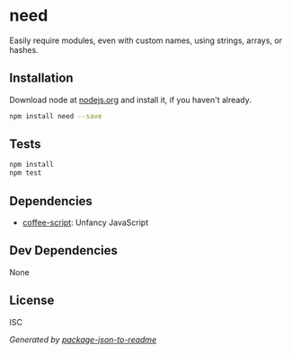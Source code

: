 # need 

Easily require modules, even with custom names, using strings, arrays, or hashes.

## Installation

Download node at [nodejs.org](http://nodejs.org) and install it, if you haven't already.

```sh
npm install need --save
```


## Tests

```sh
npm install
npm test
```

## Dependencies

- [coffee-script](https://github.com/jashkenas/coffeescript): Unfancy JavaScript

## Dev Dependencies


None

## License

ISC

_Generated by [package-json-to-readme](https://github.com/zeke/package-json-to-readme)_
